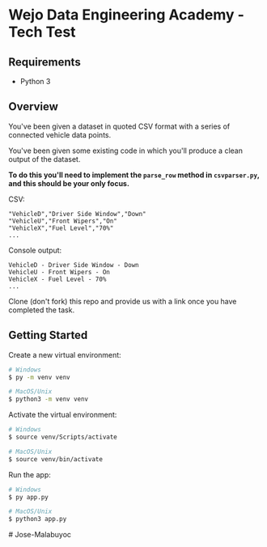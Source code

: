 # Wejo Data Engineering Academy - Tech Test

## Requirements
* Python 3

## Overview

You've been given a dataset in quoted CSV format with a series of connected vehicle data points. 

You've been given some existing code in which you'll produce a clean output of the dataset.

**To do this you'll need to implement the `parse_row` method in `csvparser.py`, and this should be your only focus.**
  
CSV:
```
"VehicleD","Driver Side Window","Down"
"VehicleU","Front Wipers","On"
"VehicleX","Fuel Level","70%"
...
```

Console output:
```
VehicleD - Driver Side Window - Down 
VehicleU - Front Wipers - On
VehicleX - Fuel Level - 70% 
...
```

Clone (don't fork) this repo and provide us with a link once you have completed the task.

## Getting Started

Create a new virtual environment:

```sh
# Windows
$ py -m venv venv

# MacOS/Unix
$ python3 -m venv venv
```

Activate the virtual environment:

```sh
# Windows
$ source venv/Scripts/activate

# MacOS/Unix
$ source venv/bin/activate
```

Run the app:

```sh
# Windows
$ py app.py

# MacOS/Unix
$ python3 app.py
```
#   J o s e - M a l a b u y o c  
 